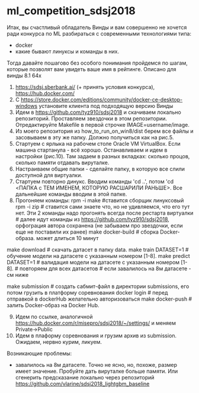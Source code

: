 # ml_competition_sdsj2018
Итак, вы счастливый обладатель Винды и вам совершенно не хочется ради конкурса по ML разбираться с современными технологиями типа:
- docker
- какие бывают линуксы и команды в них.

Тогда давайте пошагово без особого понимания пройдемся по шагам, которые позволят вам увидеть ваше имя в рейтинге.
Описано для винды 8.1 64х
1. https://sdsj.sberbank.ai/ (+ принять условия конкурса), https://hub.docker.com/
2. C https://store.docker.com/editions/community/docker-ce-desktop-windows установите клиента под подходящую версию Винды
3. Идем в https://github.com/tyz910/sdsj2018 и скачиваем локально репозиторий. Проставляем звездочки в этом репозитории. Отредактируйте Makefile в первой строчке IMAGE=username/image.
4. Из моего репозитория из how_to_run_on_win8/dist берем все файлы и засовываем в эту же папку. Должно получиться как на рис.5.
5. Стартуем с ярлыка на рабочем столе Oracle VM VirtualBox. Если машина стартанула - всё хорошо. Останавливаем и идем в настройки (рис.10). Там задаем в разных вкладках: сколько процов, сколько памяти отдавать вируталке.
6. Настраиваем общие папки - сделайте папку, в которую все слили доступной для виртуалки.
7. Стартуем повторно динукс. Вводим команды 'cd ..', потом 'cd <ПАПКА с ТЕМ ИМЕНЕМ, КОТОРУЮ РАСШАРИЛИ РАНЬШЕ>. Все дальнейшие команды вводим в этой папке.
8. Прогоняем команды:
rpm -i make #ставится сборщик линуксовый
rpm -i zip # ставится сами знаете что, но не удивляемся, что его тут нет. Эти 2 команды надо прогонять всегда после рестарта виртуалки
\# далее идут команды из https://github.com/tyz910/sdsj2018, орфограция автора сохранена (не забываем про звездочки, если еще не поставили их ранее)
make docker-build # сборка Docker-образа. может длиться 10 минут

make download # cкачать датасет в папку data.
make train DATASET=1 # обучение модели на датасете с указанным номером [1-8].
make predict DATASET=1 # валидация модели на датасете с указанным номером [1-8].
\# повторяем для всех датасетов
\# если завалилось на 8м датасете - см ниже

make submission # создать сабмит-файл в директории submissions, его потом грузить в платформу соревнования
docker login # перед отправкой в dockerHub желательно авторизоваться
make docker-push # залить Docker-образ на Docker Hub.

9. Идем по ссылке, аналогичной https://hub.docker.com/r/misepro/sdsj2018/~/settings/ и меняем Private->Public
10. Идем в плаформу соревнования и грузим архив из submission. Ожидаем, нервно курим, ликуем.

Возникающие проблемы:
- завалилось на 8м датасете. Точно не ясно, но, похоже, размер имеет значение. Пробуйте дать вируталке больше памяти. Или сгенерить предсказание локально через репозиторий https://github.com/vlarine/sdsj2018_lightgbm_baseline


